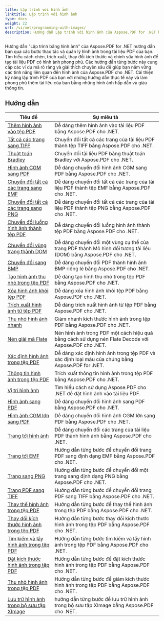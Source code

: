 ```yaml
---
title: Lập trình với hình ảnh
linktitle: Lập trình với hình ảnh
type: docs
weight: 22
url: /vi/net/programming-with-images/
description: Hướng dẫn Lập trình với hình ảnh của Aspose.PDF for .NET hướng dẫn bạn cách thao tác và quản lý hình ảnh trong tài liệu PDF.
---
```


Hướng dẫn "Lập trình bằng hình ảnh" của Aspose.PDF for .NET hướng dẫn bạn qua các bước thao tác và quản lý hình ảnh trong tài liệu PDF của bạn. Tìm hiểu cách chèn, trích xuất, thay đổi kích thước và chỉnh sửa hình ảnh để tạo tài liệu PDF có hình ảnh phong phú. Các hướng dẫn từng bước này cung cấp các ví dụ mã rõ ràng và giải thích chuyên sâu để giúp bạn nắm vững các tính năng liên quan đến hình ảnh của Aspose.PDF cho .NET. Cải thiện kỹ năng lập trình PDF của bạn với những hướng dẫn thực tế này và làm phong phú thêm tài liệu của bạn bằng những hình ảnh hấp dẫn và giàu thông tin.

## Hướng dẫn
| Tiêu đề | Sự miêu tả |
| --- | --- | 
| [Thêm hình ảnh vào tệp PDF](./add-image/) | Dễ dàng thêm hình ảnh vào tài liệu PDF bằng Aspose.PDF cho .NET. |  
| [Tất cả các trang sang TIFF](./all-pages-to-tiff/) | Chuyển đổi tất cả các trang của tài liệu PDF thành tệp TIFF bằng Aspose.PDF cho .NET. |  
| [Thuật toán Bradley](./bradley-algorithm/) | Chuyển đổi tài liệu PDF bằng thuật toán Bradley với Aspose.PDF cho .NET. |  
| [Hình ảnh CGM sang PDF](./cgm-image-to-pdf/) | Dễ dàng chuyển đổi hình ảnh CGM sang PDF bằng Aspose.PDF cho .NET. |  
| [Chuyển đổi tất cả các trang sang EMF](./convert-all-pages-to-emf/) | Dễ dàng chuyển đổi tất cả các trang của tài liệu PDF thành tệp EMF bằng Aspose.PDF cho .NET. |  
| [Chuyển đổi tất cả các trang sang PNG](./convert-all-pages-to-png/) | Dễ dàng chuyển đổi tất cả các trang của tài liệu PDF thành tệp PNG bằng Aspose.PDF cho .NET. |  
| [Chuyển đổi luồng hình ảnh thành tệp PDF](./convert-image-stream-to-pdf/) | Dễ dàng chuyển đổi luồng hình ảnh thành tệp PDF bằng Aspose.PDF cho .NET. |  
| [Chuyển đổi vùng trang thành DOM](./convert-page-region-to-dom/) | Dễ dàng chuyển đổi một vùng cụ thể của trang PDF thành Mô hình đối tượng tài liệu (DOM) bằng Aspose.PDF cho .NET. |  
| [Chuyển đổi sang BMP](./convert-to-bmp/) | Dễ dàng chuyển đổi PDF thành hình ảnh BMP riêng lẻ bằng Aspose.PDF cho .NET. |  
| [Tạo hình ảnh thu nhỏ trong tệp PDF](./create-thumbnail-images/) | Dễ dàng tạo hình thu nhỏ trong tệp PDF bằng Aspose.PDF cho .NET. |  
| [Xóa hình ảnh khỏi tệp PDF](./delete-images/) | Dễ dàng xóa hình ảnh khỏi tệp PDF bằng Aspose.PDF cho .NET. |  
| [Trích xuất hình ảnh từ tệp PDF](./extract-images/) | Dễ dàng trích xuất hình ảnh từ tệp PDF bằng Aspose.PDF cho .NET. |  
| [Thu nhỏ hình ảnh nhanh](./fast-shrink-images/) | Giảm nhanh kích thước hình ảnh trong tệp PDF bằng Aspose.PDF cho .NET. |  
| [Nén giải mã Flate](./flate-decode-compression/) | Nén hình ảnh trong PDF một cách hiệu quả bằng cách sử dụng nén Flate Decode với Aspose.PDF cho .NET. |  
| [Xác định hình ảnh trong tệp PDF](./identify-images/) | Dễ dàng xác định hình ảnh trong tệp PDF và xác định loại màu của chúng bằng Aspose.PDF for .NET. |  
| [Thông tin hình ảnh trong tệp PDF](./image-information/) | Trích xuất thông tin hình ảnh trong tệp PDF bằng Aspose.PDF cho .NET. |  
| [Vị trí hình ảnh](./image-placements/) | Tìm hiểu cách sử dụng Aspose.PDF cho .NET để đặt hình ảnh vào tài liệu PDF. |  
| [Hình ảnh sang PDF](./image-to-pdf/) | Dễ dàng chuyển đổi hình ảnh sang PDF bằng Aspose.PDF cho .NET. |  
| [Hình ảnh CGM lớn sang PDF](./large-cgm-image-to-pdf/) | Dễ dàng chuyển đổi hình ảnh CGM lớn sang PDF bằng Aspose.PDF cho .NET. |  
| [Trang tới hình ảnh](./pages-to-images/) | Dễ dàng chuyển đổi các trang của tài liệu PDF thành hình ảnh bằng Aspose.PDF cho .NET. |  
| [Trang tới EMF](./page-to-emf/) | Hướng dẫn từng bước để chuyển đổi trang PDF sang định dạng EMF bằng Aspose.PDF cho .NET. |  
| [Trang sang PNG](./page-to-png/) | Hướng dẫn từng bước để chuyển đổi một trang sang định dạng PNG bằng Aspose.PDF cho .NET. |  
| [Trang PDF sang TIFF](./page-to-tiff/) | Hướng dẫn từng bước để chuyển đổi trang PDF sang TIFF bằng Aspose.PDF cho .NET. |  
| [Thay thế hình ảnh trong tệp PDF](./replace-image/) | Hướng dẫn từng bước để thay thế hình ảnh trong tệp PDF bằng Aspose.PDF cho .NET. |  
| [Thay đổi kích thước hình ảnh trong tệp PDF](./resize-images/) | Hướng dẫn từng bước thay đổi kích thước hình ảnh trong tệp PDF bằng Aspose.PDF cho .NET. |  
| [Tìm kiếm và lấy hình ảnh trong tệp PDF](./search-and-get-images/) | Hướng dẫn từng bước tìm kiếm và lấy hình ảnh trong tệp PDF bằng Aspose.PDF cho .NET. |  
| [Đặt kích thước hình ảnh trong tệp PDF](./set-image-size/) | Hướng dẫn từng bước để đặt kích thước hình ảnh trong tệp PDF bằng Aspose.PDF cho .NET. |  
| [Thu nhỏ hình ảnh trong tệp PDF](./shrink-images/) | Hướng dẫn từng bước để giảm kích thước hình ảnh trong tệp PDF bằng Aspose.PDF cho .NET. |  
| [Lưu trữ hình ảnh trong bộ sưu tập XImage](./store-image-in-ximage-collection/) |  hướng dẫn từng bước để lưu trữ hình ảnh trong bộ sưu tập XImage bằng Aspose.PDF cho .NET. |  